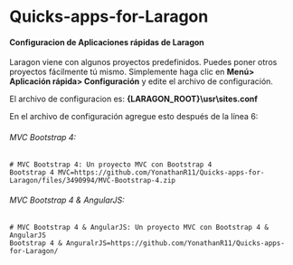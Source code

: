 # Quicks-apps-for-Laragon

#### Configuracion de Aplicaciones rápidas de Laragon

Laragon viene con algunos proyectos predefinidos. Puedes poner otros proyectos fácilmente tú mismo. Simplemente haga clic en **Menú> Aplicación rápida> Configuración** y edite el archivo de configuración.



El archivo  de configuracion es: **{LARAGON_ROOT}\usr\sites.conf**

En el archivo de configuración agregue esto después de la línea 6:



###### MVC Bootstrap 4:

```textile
# MVC Bootstrap 4: Un proyecto MVC con Bootstrap 4
Bootstrap 4 MVC=https://github.com/YonathanR11/Quicks-apps-for-Laragon/files/3490994/MVC-Bootstrap-4.zip
```

###### MVC Bootstrap 4 & AngularJS:

```textile
# MVC Bootstrap 4 & AngularJS: Un proyecto MVC con Bootstrap 4 & AngularJS
Bootstrap 4 & AnguralrJS=https://github.com/YonathanR11/Quicks-apps-for-Laragon/
```

